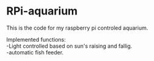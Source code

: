 RPi-aquarium
============
This is the code for my raspberry pi controled aquarium.

Implemented functions:<br>
-Light controlled based on sun's raising and fallig.<br>
-automatic fish feeder.<br>
